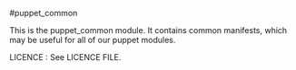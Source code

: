 #puppet_common

This is the puppet_common module. It contains common manifests, which may be useful for all of our puppet modules.


LICENCE : See LICENCE FILE.
